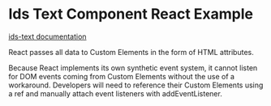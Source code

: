 # Ids Text Component React Example

[ids-text documentation](https://github.com/infor-design/enterprise-wc/blob/main/src/components/ids-text/README.MD)

React passes all data to Custom Elements in the form of HTML attributes.

Because React implements its own synthetic event system, it cannot listen for DOM events coming from Custom Elements without the use of a workaround. Developers will need to reference their Custom Elements using a ref and manually attach event listeners with addEventListener.
